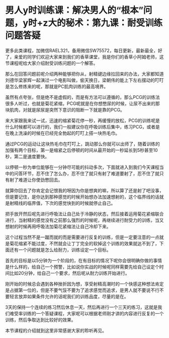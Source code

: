 # 男人y时训练课：解决男人的“根本”问题，y时+z大的秘术：第九课：耐受训练问题答疑

更多此类课程，加微信RAEL321，备用微信SW75572，每日更新，最新最全，好了，亲爱的同学们欢迎大家来到我们的香草课堂，我是你们的香草小阿姆老师，这节课程呢给大家介绍耐受训练问题的一个解答。

那么在回答问题前呢介绍两种能够把你从，射精键边缘拉回来的办法，大家都知道刘德华梁家辉一起演过一个电影叫做，偷天换日，梁朝伟的能上下左右摆动的叮叮是怎么修炼来的呢，那就是PC肌肉训练的最高境界。

虽然有点夸张，但是绝不是虚假的，而是有方法可以遵循的，那么PCG的训练法很多人听过，也就是菊花紧缩，PCG呢就是在你想憋尿的时候，让尿不出来的那块肌肉，对就是尿尿是突然下意识的阻断一下就是靠的PCG。

来大家跟我来试一试，迅速的缩紧菊花停一秒，再缓慢的放松，PCG的训练呢是什么时候都可以进行的，我们一般建议你在呼吸训练后集中，练习PCG，或者是在晚上洗澡的时候在已经完全勃起的叮叮上搭一块热毛巾。

通过PCG的运动让这块热毛巾在叮叮上，跳动那么你就可以出师了，随着训练的加强有两个目标，第一是缩紧之后停顿的时间从最开始的一秒延长到5秒甚至10秒，第二是速度要快。

以停顿一秒为单位能够在一分钟尽可能的抖动多次，下面就进入到我们今天课程当中的问答环节，忍不住了怎么办，忍不住了就只有射了难道要射了，忍不住了就只有射了难道让你使劲憋回去。

就算你回去了你肯定会记恨我的呀因为你是想爽的嘛，所以算了还是射了吧没事，但是要记住，是你达到那种感觉的时候开始想办法加速想射的，这个临界线的话就是射精线的临界值，下次的感觉快到的时候就停止自己。

把手放开然后呢先进行呼吸法让自己处于冷静的状态，然后接着运用菊花紧缩联合进行，当射精的感觉没有之前那么强烈的时候呢，再继续进行耐受力的训练，当又想射的时候再用呼吸法加菊花紧缩法让自己冷却下来。

这个过程当然不是一蹴而就的而是需要进行反复的训练，但是一定要注意的一点就是菊花缩紧不能过度，不然就会让丁丁完全的软掉这个训练的效果就达不到了，下面还有一个问题就是怎么给耐力，训练设定一个目标。

首先的目标是以5分钟为一个阶段的，在有目标的情况下呢你会很明确你做的事情是什么样的，给自己一个预警，比如说你实战的时候呢同样需要先给自己设定个时间比如20分钟，给自己一个要求，然后呢从耐力训练开始进行。

刚开始的时候总会遇到各种挫折因为想，享受射精高潮时的一个快感这种想法肯定是占据第一位的，但是不要气馁不要为了追求感觉而追求，是男人就不要说不行不要轻言放弃如果条件允许的话呢我们的训练品度，尽量的是在。

3天的保持一个连续的练习然后休息一天，然后再进行一个三天的练习，这就是我们难受率训练的一个答疑课程，大家呢可以根据老师刚才讲的内容进行反复的一个训练，然后争取达到比较好的效果。

本节课程的介绍就到这里非常感谢大家的聆听再见。